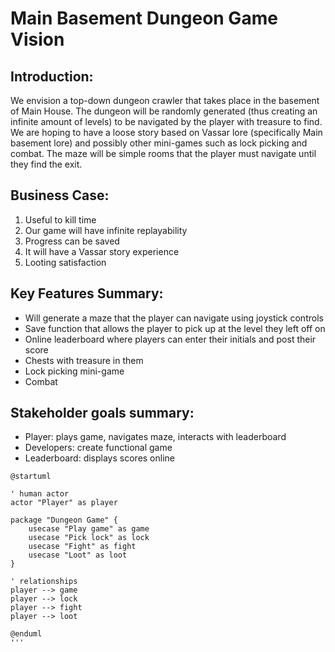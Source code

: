 # Main Basement Dungeon Game Vision
## Introduction:
We envision a top-down dungeon crawler that takes place in the basement of 
Main House. The dungeon will be randomly generated (thus creating an infinite amount of levels)
to be navigated by the player with treasure to find. We are hoping to have a 
loose story based on Vassar lore (specifically Main basement lore) and 
possibly other mini-games such as lock picking and combat.
The maze will be simple rooms that the player must navigate until they find the exit.

## Business Case:
1. Useful to kill time
2. Our game will have infinite replayability
3. Progress can be saved
4. It will have a Vassar story experience
5. Looting satisfaction

## Key Features Summary:
* Will generate a maze that the player can navigate using joystick controls
* Save function that allows the player to pick up at the level they left off on
* Online leaderboard where players can enter their initials and post their score
* Chests with treasure in them
* Lock picking mini-game
* Combat

## Stakeholder goals summary:
* Player: plays game, navigates maze, interacts with leaderboard
* Developers: create functional game
* Leaderboard: displays scores online

```plantuml
@startuml

' human actor
actor "Player" as player

package "Dungeon Game" {
    usecase "Play game" as game
    usecase "Pick lock" as lock
    usecase "Fight" as fight
    usecase "Loot" as loot
}

' relationships
player --> game
player --> lock
player --> fight
player --> loot

@enduml
'''